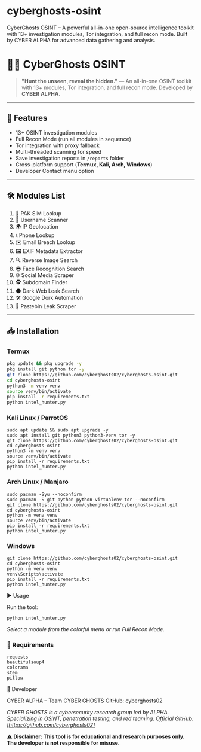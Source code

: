 # cyberghosts-osint
CyberGhosts OSINT – A powerful all-in-one open-source intelligence toolkit with 13+ investigation modules, Tor integration, and full recon mode. Built by CYBER ALPHA for advanced data gathering and analysis.

# 🕵️‍♂️ CyberGhosts OSINT
> **"Hunt the unseen, reveal the hidden."** — An all-in-one OSINT toolkit with 13+ modules, Tor integration, and full recon mode. Developed by **CYBER ALPHA**.

---

## 📌 Features
- 13+ OSINT investigation modules  
- Full Recon Mode (run all modules in sequence)  
- Tor integration with proxy fallback  
- Multi-threaded scanning for speed  
- Save investigation reports in `/reports` folder  
- Cross-platform support (**Termux, Kali, Arch, Windows**)  
- Developer Contact menu option  

---

## 🛠 Modules List
1. 📱 PAK SIM Lookup  
2. 👤 Username Scanner  
3. 🌍 IP Geolocation  
4. 📞 Phone Lookup  
5. ✉️ Email Breach Lookup  
6. 🖼 EXIF Metadata Extractor  
7. 🔍 Reverse Image Search  
8. 😎 Face Recognition Search  
9. 🌐 Social Media Scraper  
10. 🕵 Subdomain Finder  
11. 🌑 Dark Web Leak Search  
12. 🛠 Google Dork Automation  
13. 📄 Pastebin Leak Scraper  

---

## 📥 Installation

### **Termux**
```bash
pkg update && pkg upgrade -y
pkg install git python tor -y
git clone https://github.com/cyberghosts02/cyberghosts-osint.git
cd cyberghosts-osint
python3 -m venv venv
source venv/bin/activate
pip install -r requirements.txt
python intel_hunter.py
```
### Kali Linux / ParrotOS
```
sudo apt update && sudo apt upgrade -y
sudo apt install git python3 python3-venv tor -y
git clone https://github.com/cyberghosts02/cyberghosts-osint.git
cd cyberghosts-osint
python3 -m venv venv
source venv/bin/activate
pip install -r requirements.txt
python intel_hunter.py
```


### Arch Linux / Manjaro
```
sudo pacman -Syu --noconfirm
sudo pacman -S git python python-virtualenv tor --noconfirm
git clone https://github.com/cyberghosts02/cyberghosts-osint.git
cd cyberghosts-osint
python -m venv venv
source venv/bin/activate
pip install -r requirements.txt
python intel_hunter.py
```


### Windows
```
git clone https://github.com/cyberghosts02/cyberghosts-osint.git
cd cyberghosts-osint
python -m venv venv
venv\Scripts\activate
pip install -r requirements.txt
python intel_hunter.py
```


▶ Usage

Run the tool:
```
python intel_hunter.py
```

*Select a module from the colorful menu or run Full Recon Mode.*


### 📂 Requirements

```
requests
beautifulsoup4
colorama
stem
pillow
```

👤 Developer

CYBER ALPHA – Team CYBER GHOSTS
GitHub: cyberghosts02

*CYBER GHOSTS is a cybersecurity research group led by ALPHA.*
*Specializing in OSINT, penetration testing, and red teaming.*
*Official GitHub: [https://github.com/cyberghosts02]*

**⚠ Disclaimer: This tool is for educational and research purposes only. The developer is not responsible for misuse.**
